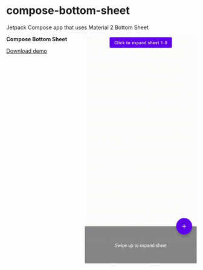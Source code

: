 # compose-bottom-sheet
Jetpack Compose app that uses Material 2 Bottom Sheet

<img align="right" width="296" height="600"  src="https://github.com/raheemadamboev/compose-bottom-sheet/blob/master/banner.gif" />

**Compose Bottom Sheet**

<a href="https://github.com/raheemadamboev/compose-bottom-sheet/blob/master/app-debug.apk">Download demo</a>
